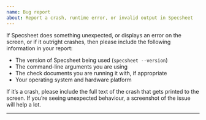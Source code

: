 ```yaml
---
name: Bug report
about: Report a crash, runtime error, or invalid output in Specsheet
---
```


If Specsheet does something unexpected, or displays an error on the screen, or if it outright crashes, then please include the following information in your report:

- The version of Specsheet being used (`specsheet --version`)
- The command-line arguments you are using
- The check documents you are running it with, if appropriate
- Your operating system and hardware platform

If it’s a crash, please include the full text of the crash that gets printed to the screen. If you’re seeing unexpected behaviour, a screenshot of the issue will help a lot.

---
